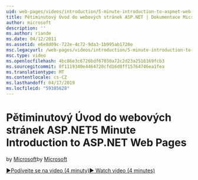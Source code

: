 ```yaml
---
uid: web-pages/videos/introduction/5-minute-introduction-to-aspnet-web-pages
title: Pětiminutový Úvod do webových stránek ASP.NET | Dokumentace Microsoftu
author: microsoft
description: ''
ms.author: riande
ms.date: 04/12/2011
ms.assetid: e6e8d09c-722e-4c72-9da3-1b995ab1720e
msc.legacyurl: /web-pages/videos/introduction/5-minute-introduction-to-aspnet-web-pages
msc.type: video
ms.openlocfilehash: 4bc86e3c6726bdf67030a72c2d23a2516169fcb3
ms.sourcegitcommit: 0f1119340e4464720cfd16d0ff15764746ea1fea
ms.translationtype: MT
ms.contentlocale: cs-CZ
ms.lasthandoff: 04/17/2019
ms.locfileid: "59385628"
---
```

# <a name="5-minute-introduction-to-aspnet-web-pages"></a><span data-ttu-id="05392-102">Pětiminutový Úvod do webových stránek ASP.NET</span><span class="sxs-lookup"><span data-stu-id="05392-102">5 Minute Introduction to ASP.NET Web Pages</span></span>

<span data-ttu-id="05392-103">by [Microsoft](https://github.com/microsoft)</span><span class="sxs-lookup"><span data-stu-id="05392-103">by [Microsoft](https://github.com/microsoft)</span></span>

[<span data-ttu-id="05392-104">&#9654;Podívejte se na video (4 minuty)</span><span class="sxs-lookup"><span data-stu-id="05392-104">&#9654; Watch video (4 minutes)</span></span>](https://channel9.msdn.com/Blogs/ASP-NET-Site-Videos/5-minute-introduction-to-aspnet-web-pages)
